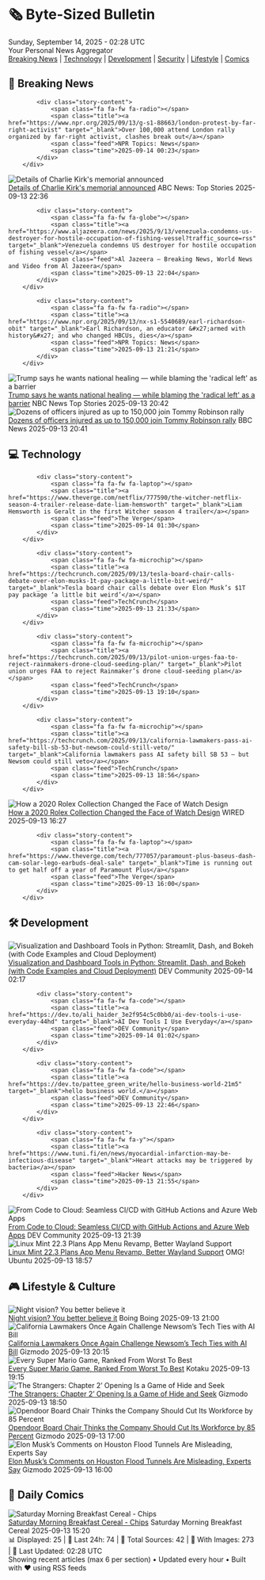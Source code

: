 <!-- Processing 54 RSS feeds at 2025-09-14 02:28:32 UTC -->
<!-- Processing: XKCD -->
<!-- Processing: Saturday Morning Breakfast Cereal -->
<!-- Processing: Poorly Drawn Lines -->
<!-- Processing: Garfield -->
<!-- Processing: Cyanide & Happiness -->
<!-- Processing: Girl Genius -->
<!-- Processing: Dinosaur Comics -->
<!-- Processing: CNN Top Stories -->
<!-- Processing: NPR News -->
<!-- Processing: CBC News -->
<!-- Error processing https://rss.cbc.ca/lineup/topstories.xml: The read operation timed out -->
<!-- Processing: Reuters Top News -->
<!-- Processing: Reuters World News -->
<!-- Processing: ABC News Breaking -->
<!-- Processing: NBC News Breaking -->
<!-- Processing: Sky News World -->
<!-- Processing: TechCrunch -->
<!-- Processing: The Verge -->
<!-- Processing: WIRED -->
<!-- Processing: Lobsters Python -->
<!-- Processing: Dev.to -->
<!-- Processing: GitHub Blog -->
<!-- Processing: Martin Fowler -->
<!-- Processing: The Pragmatic Engineer -->
<!-- Processing: Gizmodo -->
<!-- Processing: Boing Boing -->
<!-- Processing: Krebs on Security -->
<!-- Processing: Schneier on Security -->
<!-- Generated 3 new posts out of 27 feeds processed -->
<div class="newspaper-header">
    <h1 class="newspaper-title">🗞️ Byte-Sized Bulletin</h1>
    <div class="newspaper-date">Sunday, September 14, 2025 - 02:28 UTC</div>
    <div class="newspaper-subtitle">Your Personal News Aggregator</div>
</div>

<div class="newspaper-nav">
    <a href="#breaking">Breaking News</a> |
    <a href="#tech">Technology</a> |
    <a href="#dev">Development</a> |
    <a href="#security">Security</a> |
    <a href="#lifestyle">Lifestyle</a> |
    <a href="#webcomics">Comics</a>
</div>

<div class="news-section breaking-news" id="breaking">
<h2 class="section-header">🚨 Breaking News</h2>
<div class="stories-container">
<div class="story">
            
            <div class="story-content">
                <span class="fa fa-fw fa-radio"></span>
                <span class="title"><a href="https://www.npr.org/2025/09/13/g-s1-88663/london-protest-by-far-right-activist" target="_blank">Over 100,000 attend London rally organized by far-right activist, clashes break out</a></span>
                <span class="feed">NPR Topics: News</span>
                <span class="time">2025-09-14 00:23</span>
            </div>
        </div>
<div class="story">
            <img src="https://s.abcnews.com/images/GMA/Erika-Frantzve-gty-gmh-250911_1757596468596_hpMain_3_4x3t_384.jpg" alt="Details of Charlie Kirk&#x27;s memorial announced" class="story-image" loading="lazy" onerror="this.style.display='none'">
            <div class="story-content">
                <span class="fa fa-fw fa-tv"></span>
                <span class="title"><a href="https://abcnews.go.com/US/charlie-kirks-widow-erika-set-deliver-1st-public/story?id=125528319" target="_blank">Details of Charlie Kirk&#x27;s memorial announced</a></span>
                <span class="feed">ABC News: Top Stories</span>
                <span class="time">2025-09-13 22:36</span>
            </div>
        </div>
<div class="story">
            
            <div class="story-content">
                <span class="fa fa-fw fa-globe"></span>
                <span class="title"><a href="https://www.aljazeera.com/news/2025/9/13/venezuela-condemns-us-destroyer-for-hostile-occupation-of-fishing-vessel?traffic_source=rss" target="_blank">Venezuela condemns US destroyer for hostile occupation of fishing vessel</a></span>
                <span class="feed">Al Jazeera – Breaking News, World News and Video from Al Jazeera</span>
                <span class="time">2025-09-13 22:04</span>
            </div>
        </div>
<div class="story">
            
            <div class="story-content">
                <span class="fa fa-fw fa-radio"></span>
                <span class="title"><a href="https://www.npr.org/2025/09/13/nx-s1-5540689/earl-richardson-obit" target="_blank">Earl Richardson, an educator &#x27;armed with history&#x27; and who changed HBCUs, dies</a></span>
                <span class="feed">NPR Topics: News</span>
                <span class="time">2025-09-13 21:21</span>
            </div>
        </div>
<div class="story">
            <img src="https://media-cldnry.s-nbcnews.com/image/upload/t_fit_1500w/rockcms/2025-09/250911-kirk-trump-ch-1006-a5c532.jpg" alt="Trump says he wants national healing — while blaming the &#x27;radical left&#x27; as a barrier" class="story-image" loading="lazy" onerror="this.style.display='none'">
            <div class="story-content">
                <span class="fa fa-fw fa-broadcast-tower"></span>
                <span class="title"><a href="https://www.nbcnews.com/politics/donald-trump/trump-radical-left-healing-charlie-kirk-assassination-rcna231032" target="_blank">Trump says he wants national healing — while blaming the &#x27;radical left&#x27; as a barrier</a></span>
                <span class="feed">NBC News Top Stories</span>
                <span class="time">2025-09-13 20:42</span>
            </div>
        </div>
<div class="story">
            <img src="https://ichef.bbci.co.uk/ace/standard/240/cpsprodpb/8370/live/235fe800-90df-11f0-9294-e79bb3a0c05b.png" alt="Dozens of officers injured as up to 150,000 join Tommy Robinson rally" class="story-image" loading="lazy" onerror="this.style.display='none'">
            <div class="story-content">
                <span class="fa fa-fw fa-flag"></span>
                <span class="title"><a href="https://www.bbc.com/news/articles/cwydezxl0xlo?at_medium=RSS&at_campaign=rss" target="_blank">Dozens of officers injured as up to 150,000 join Tommy Robinson rally</a></span>
                <span class="feed">BBC News</span>
                <span class="time">2025-09-13 20:41</span>
            </div>
        </div>
</div>
</div>
<div class="news-section tech-news" id="tech">
<h2 class="section-header">💻 Technology</h2>
<div class="stories-container">
<div class="story">
            
            <div class="story-content">
                <span class="fa fa-fw fa-laptop"></span>
                <span class="title"><a href="https://www.theverge.com/netflix/777590/the-witcher-netflix-season-4-trailer-release-date-liam-hemsworth" target="_blank">Liam Hemsworth is Geralt in the first Witcher season 4 trailer</a></span>
                <span class="feed">The Verge</span>
                <span class="time">2025-09-14 01:30</span>
            </div>
        </div>
<div class="story">
            
            <div class="story-content">
                <span class="fa fa-fw fa-microchip"></span>
                <span class="title"><a href="https://techcrunch.com/2025/09/13/tesla-board-chair-calls-debate-over-elon-musks-1t-pay-package-a-little-bit-weird/" target="_blank">Tesla board chair calls debate over Elon Musk’s $1T pay package ‘a little bit weird’</a></span>
                <span class="feed">TechCrunch</span>
                <span class="time">2025-09-13 21:33</span>
            </div>
        </div>
<div class="story">
            
            <div class="story-content">
                <span class="fa fa-fw fa-microchip"></span>
                <span class="title"><a href="https://techcrunch.com/2025/09/13/pilot-union-urges-faa-to-reject-rainmakers-drone-cloud-seeding-plan/" target="_blank">Pilot union urges FAA to reject Rainmaker’s drone cloud-seeding plan</a></span>
                <span class="feed">TechCrunch</span>
                <span class="time">2025-09-13 19:10</span>
            </div>
        </div>
<div class="story">
            
            <div class="story-content">
                <span class="fa fa-fw fa-microchip"></span>
                <span class="title"><a href="https://techcrunch.com/2025/09/13/california-lawmakers-pass-ai-safety-bill-sb-53-but-newsom-could-still-veto/" target="_blank">California lawmakers pass AI safety bill SB 53 — but Newsom could still veto</a></span>
                <span class="feed">TechCrunch</span>
                <span class="time">2025-09-13 18:56</span>
            </div>
        </div>
<div class="story">
            <img src="https://media.wired.com/photos/68c31b4931a9a8a5fa5d619e/master/pass/gear_colorfulwatch_7.jpg" alt="How a 2020 Rolex Collection Changed the Face of Watch Design" class="story-image" loading="lazy" onerror="this.style.display='none'">
            <div class="story-content">
                <span class="fa fa-fw fa-bolt"></span>
                <span class="title"><a href="https://www.wired.com/story/how-a-2020-rolex-collection-changed-the-face-of-watch-design/" target="_blank">How a 2020 Rolex Collection Changed the Face of Watch Design</a></span>
                <span class="feed">WIRED</span>
                <span class="time">2025-09-13 16:27</span>
            </div>
        </div>
<div class="story">
            
            <div class="story-content">
                <span class="fa fa-fw fa-laptop"></span>
                <span class="title"><a href="https://www.theverge.com/tech/777057/paramount-plus-baseus-dash-cam-solar-lego-earbuds-deal-sale" target="_blank">Time is running out to get half off a year of Paramount Plus</a></span>
                <span class="feed">The Verge</span>
                <span class="time">2025-09-13 16:00</span>
            </div>
        </div>
</div>
</div>
<div class="news-section dev-news" id="dev">
<h2 class="section-header">🛠️ Development</h2>
<div class="stories-container">
<div class="story">
            <img src="https://media2.dev.to/dynamic/image/width=800%2Cheight=%2Cfit=scale-down%2Cgravity=auto%2Cformat=auto/https%3A%2F%2Fdev-to-uploads.s3.amazonaws.com%2Fuploads%2Farticles%2F99mub0l4n6xffrgs8eui.png" alt="Visualization and Dashboard Tools in Python: Streamlit, Dash, and Bokeh (with Code Examples and Cloud Deployment)" class="story-image" loading="lazy" onerror="this.style.display='none'">
            <div class="story-content">
                <span class="fa fa-fw fa-code"></span>
                <span class="title"><a href="https://dev.to/augusto_joaquinriveramu/visualization-and-dashboard-tools-in-python-streamlit-dash-and-bokeh-with-code-examples-and-26l8" target="_blank">Visualization and Dashboard Tools in Python: Streamlit, Dash, and Bokeh (with Code Examples and Cloud Deployment)</a></span>
                <span class="feed">DEV Community</span>
                <span class="time">2025-09-14 02:17</span>
            </div>
        </div>
<div class="story">
            
            <div class="story-content">
                <span class="fa fa-fw fa-code"></span>
                <span class="title"><a href="https://dev.to/ali_haider_3e2f954c5c0bb0/ai-dev-tools-i-use-everyday-44hd" target="_blank">AI Dev Tools I Use Everyday</a></span>
                <span class="feed">DEV Community</span>
                <span class="time">2025-09-14 01:02</span>
            </div>
        </div>
<div class="story">
            
            <div class="story-content">
                <span class="fa fa-fw fa-code"></span>
                <span class="title"><a href="https://dev.to/pattee_green_write/hello-business-world-21m5" target="_blank">hello business world.</a></span>
                <span class="feed">DEV Community</span>
                <span class="time">2025-09-13 22:46</span>
            </div>
        </div>
<div class="story">
            
            <div class="story-content">
                <span class="fa fa-fw fa-y"></span>
                <span class="title"><a href="https://www.tuni.fi/en/news/myocardial-infarction-may-be-infectious-disease" target="_blank">Heart attacks may be triggered by bacteria</a></span>
                <span class="feed">Hacker News</span>
                <span class="time">2025-09-13 21:55</span>
            </div>
        </div>
<div class="story">
            <img src="https://media2.dev.to/dynamic/image/width=800%2Cheight=%2Cfit=scale-down%2Cgravity=auto%2Cformat=auto/https%3A%2F%2Fdev-to-uploads.s3.amazonaws.com%2Fuploads%2Farticles%2Fr77px5u4hroe40x8vnoq.png" alt="From Code to Cloud: Seamless CI/CD with GitHub Actions and Azure Web Apps" class="story-image" loading="lazy" onerror="this.style.display='none'">
            <div class="story-content">
                <span class="fa fa-fw fa-code"></span>
                <span class="title"><a href="https://dev.to/ibrahimbioabu/from-code-to-cloud-seamless-cicd-with-github-actions-and-azure-web-apps-3f0h" target="_blank">From Code to Cloud: Seamless CI/CD with GitHub Actions and Azure Web Apps</a></span>
                <span class="feed">DEV Community</span>
                <span class="time">2025-09-13 21:39</span>
            </div>
        </div>
<div class="story">
            <img src="https://i0.wp.com/www.omgubuntu.co.uk/wp-content/uploads/2025/01/linux-mint-logo.jpg?resize=406%2C232&amp;ssl=1" alt="Linux Mint 22.3 Plans App Menu Revamp, Better Wayland Support" class="story-image" loading="lazy" onerror="this.style.display='none'">
            <div class="story-content">
                <span class="fa fa-fw fa-ubuntu"></span>
                <span class="title"><a href="https://www.omgubuntu.co.uk/2025/09/linux-mint-22-3-will-bring-revamped-app-menu-better-wayland-support" target="_blank">Linux Mint 22.3 Plans App Menu Revamp, Better Wayland Support</a></span>
                <span class="feed">OMG! Ubuntu</span>
                <span class="time">2025-09-13 18:57</span>
            </div>
        </div>
</div>
</div>
<div class="news-section lifestyle-news" id="lifestyle">
<h2 class="section-header">🎮 Lifestyle & Culture</h2>
<div class="stories-container">
<div class="story">
            <img src="https://i0.wp.com/boingboing.net/wp-content/uploads/2025/09/Mini-Night-Vision-Binoculars-with-2.4.jpg?fit=2250%2C1500&amp;quality=60&amp;ssl=1" alt="Night vision? You better believe it" class="story-image" loading="lazy" onerror="this.style.display='none'">
            <div class="story-content">
                <span class="fa fa-fw fa-arrow-right"></span>
                <span class="title"><a href="https://boingboing.net/2025/09/13/night-vision-you-better-believe-it.html" target="_blank">Night vision? You better believe it</a></span>
                <span class="feed">Boing Boing</span>
                <span class="time">2025-09-13 21:00</span>
            </div>
        </div>
<div class="story">
            <img src="https://gizmodo.com/app/uploads/2024/10/GavinNewsom.jpg" alt="California Lawmakers Once Again Challenge Newsom’s Tech Ties with AI Bill" class="story-image" loading="lazy" onerror="this.style.display='none'">
            <div class="story-content">
                <span class="fa fa-fw fa-computer"></span>
                <span class="title"><a href="https://gizmodo.com/california-lawmakers-once-again-challenge-newsoms-tech-ties-with-ai-bill-2000658616" target="_blank">California Lawmakers Once Again Challenge Newsom’s Tech Ties with AI Bill</a></span>
                <span class="feed">Gizmodo</span>
                <span class="time">2025-09-13 20:15</span>
            </div>
        </div>
<div class="story">
            <img src="https://kotaku.com/app/uploads/2025/03/48843d1be25326a64b077f7c9c7f890b.jpg" alt="Every Super Mario Game, Ranked From Worst To Best" class="story-image" loading="lazy" onerror="this.style.display='none'">
            <div class="story-content">
                <span class="fa fa-fw fa-gamepad"></span>
                <span class="title"><a href="https://kotaku.com/nintendo-switch-super-mario-bros-best-ranked-odyssey-1850286446" target="_blank">Every Super Mario Game, Ranked From Worst To Best</a></span>
                <span class="feed">Kotaku</span>
                <span class="time">2025-09-13 19:15</span>
            </div>
        </div>
<div class="story">
            <img src="https://gizmodo.com/app/uploads/2025/06/TheStrangers2.jpg" alt="‘The Strangers: Chapter 2’ Opening Is a Game of Hide and Seek" class="story-image" loading="lazy" onerror="this.style.display='none'">
            <div class="story-content">
                <span class="fa fa-fw fa-computer"></span>
                <span class="title"><a href="https://gizmodo.com/the-strangers-chapter-2-opening-is-a-game-of-hide-and-seek-2000658522" target="_blank">‘The Strangers: Chapter 2’ Opening Is a Game of Hide and Seek</a></span>
                <span class="feed">Gizmodo</span>
                <span class="time">2025-09-13 18:50</span>
            </div>
        </div>
<div class="story">
            <img src="https://gizmodo.com/app/uploads/2025/09/Keith-Rabois.jpg" alt="Opendoor Board Chair Thinks the Company Should Cut Its Workforce by 85 Percent" class="story-image" loading="lazy" onerror="this.style.display='none'">
            <div class="story-content">
                <span class="fa fa-fw fa-computer"></span>
                <span class="title"><a href="https://gizmodo.com/opendoor-layoffs-85-percent-meme-stock-2000658512" target="_blank">Opendoor Board Chair Thinks the Company Should Cut Its Workforce by 85 Percent</a></span>
                <span class="feed">Gizmodo</span>
                <span class="time">2025-09-13 17:00</span>
            </div>
        </div>
<div class="story">
            <img src="https://gizmodo.com/app/uploads/2024/09/Elon-Musk-speaks-at-a-conference-in-Beverly-Hills.jpg" alt="Elon Musk’s Comments on Houston Flood Tunnels Are Misleading, Experts Say" class="story-image" loading="lazy" onerror="this.style.display='none'">
            <div class="story-content">
                <span class="fa fa-fw fa-computer"></span>
                <span class="title"><a href="https://gizmodo.com/elon-musks-comments-on-houston-flood-tunnels-are-misleading-experts-say-2000658393" target="_blank">Elon Musk’s Comments on Houston Flood Tunnels Are Misleading, Experts Say</a></span>
                <span class="feed">Gizmodo</span>
                <span class="time">2025-09-13 16:00</span>
            </div>
        </div>
</div>
</div>
<div class="news-section webcomics-section" id="webcomics">
<h2 class="section-header">🎨 Daily Comics</h2>
<div class="stories-container">
<div class="story">
            <img src="https://www.smbc-comics.com/comics/1757652206-20250913.png" alt="Saturday Morning Breakfast Cereal - Chips" class="story-image" loading="lazy" onerror="this.style.display='none'">
            <div class="story-content">
                <span class="fa fa-fw fa-smile"></span>
                <span class="title"><a href="https://www.smbc-comics.com/comic/chips" target="_blank">Saturday Morning Breakfast Cereal - Chips</a></span>
                <span class="feed">Saturday Morning Breakfast Cereal</span>
                <span class="time">2025-09-13 15:20</span>
            </div>
        </div>
</div>
</div>

<div class="newspaper-footer">
    <div class="stats">
        📊 Displayed: 25 | 📅 Last 24h: 74 | 📡 Total Sources: 42 | 📸 With Images: 273 |
        🔄 Last Updated: 02:28 UTC
    </div>
    <div class="footer-note">
        Showing recent articles (max 6 per section) • Updated every hour • Built with ❤️ using RSS feeds
    </div>
</div>
